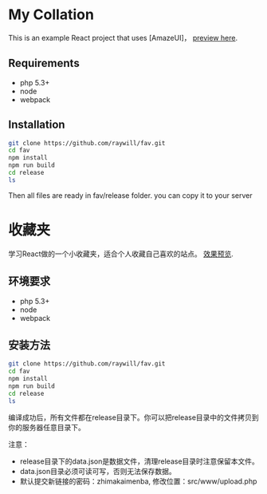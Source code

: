 # My Collation

This is an example React project that uses [AmazeUI]， [preview here](http://reactshare.cn/).
## Requirements
 * php 5.3+
 * node
 * webpack

## Installation

```sh
git clone https://github.com/raywill/fav.git
cd fav
npm install
npm run build
cd release
ls

```
Then all files are ready in fav/release folder. you can copy it to your server


# 收藏夹
学习React做的一个小收藏夹，适合个人收藏自己喜欢的站点。 [效果预览](http://reactshare.cn/).
## 环境要求

 * php 5.3+
 * node
 * webpack

## 安装方法

```sh
git clone https://github.com/raywill/fav.git
cd fav
npm install
npm run build
cd release
ls

```
编译成功后，所有文件都在release目录下。你可以把release目录中的文件拷贝到你的服务器任意目录下。

注意：

 * release目录下的data.json是数据文件，清理release目录时注意保留本文件。
 * data.json目录必须可读可写，否则无法保存数据。
 * 默认提交新链接的密码：zhimakaimenba, 修改位置：src/www/upload.php

